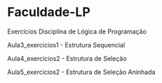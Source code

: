 # Faculdade-LP
 Exercícios Disciplina de Lógica de Programação
 
 Aula3_exercícios1 - Estrutura Sequencial
 
 Aula4_exercícios2 - Estrutura de Seleção
 
 Aula5_exercícios2 - Estrutura de Seleção Aninhada
